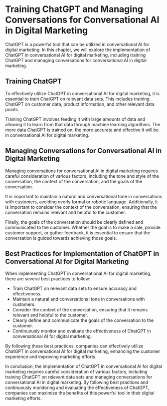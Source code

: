 Training ChatGPT and Managing Conversations for Conversational AI in Digital Marketing
=======================================================================================================================================================================

ChatGPT is a powerful tool that can be utilized in conversational AI for digital marketing. In this chapter, we will explore the implementation of ChatGPT in conversational AI for digital marketing, including training ChatGPT and managing conversations for conversational AI in digital marketing.

Training ChatGPT
----------------

To effectively utilize ChatGPT in conversational AI for digital marketing, it is essential to train ChatGPT on relevant data sets. This includes training ChatGPT on customer data, product information, and other relevant data points.

Training ChatGPT involves feeding it with large amounts of data and allowing it to learn from that data through machine learning algorithms. The more data ChatGPT is trained on, the more accurate and effective it will be in conversational AI for digital marketing.

Managing Conversations for Conversational AI in Digital Marketing
-----------------------------------------------------------------

Managing conversations for conversational AI in digital marketing requires careful consideration of various factors, including the tone and style of the conversation, the context of the conversation, and the goals of the conversation.

It is important to maintain a natural and conversational tone in conversations with customers, avoiding overly formal or robotic language. Additionally, it is important to consider the context of the conversation, ensuring that the conversation remains relevant and helpful to the customer.

Finally, the goals of the conversation should be clearly defined and communicated to the customer. Whether the goal is to make a sale, provide customer support, or gather feedback, it is essential to ensure that the conversation is guided towards achieving those goals.

Best Practices for Implementation of ChatGPT in Conversational AI for Digital Marketing
---------------------------------------------------------------------------------------

When implementing ChatGPT in conversational AI for digital marketing, there are several best practices to follow:

* Train ChatGPT on relevant data sets to ensure accuracy and effectiveness.
* Maintain a natural and conversational tone in conversations with customers.
* Consider the context of the conversation, ensuring that it remains relevant and helpful to the customer.
* Clearly define and communicate the goals of the conversation to the customer.
* Continuously monitor and evaluate the effectiveness of ChatGPT in conversational AI for digital marketing.

By following these best practices, companies can effectively utilize ChatGPT in conversational AI for digital marketing, enhancing the customer experience and improving marketing efforts.

In conclusion, the implementation of ChatGPT in conversational AI for digital marketing requires careful consideration of various factors, including training ChatGPT on relevant data sets and managing conversations for conversational AI in digital marketing. By following best practices and continuously monitoring and evaluating the effectiveness of ChatGPT, companies can maximize the benefits of this powerful tool in their digital marketing efforts.
